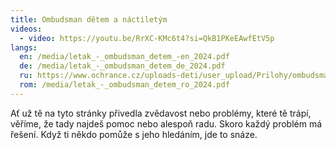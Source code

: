 ```yaml
---
title: Ombudsman dětem a náctiletým
videos:
  - video: https://youtu.be/RrXC-KMc6t4?si=QkB1PKeEAwfEtV5p
langs:
  en: /media/letak_-_ombudsman_detem_-en_2024.pdf
  de: /media/letak_-_ombudsman_detem_de_2024.pdf
  ru: https://www.ochrance.cz/uploads-deti/user_upload/Prilohy/ombudsman_detem/Letak_-_Ombudsman_detem__rustina_-_anglicke_logo_.pdf
  rom: /media/letak_-_ombudsman_detem_ro_2024.pdf
---
```


Ať už tě na tyto stránky přivedla zvědavost nebo problémy, které tě trápí, věříme, že tady najdeš pomoc nebo alespoň radu. Skoro každý problém má řešení. Když ti někdo pomůže s jeho hledáním, jde to snáze.
